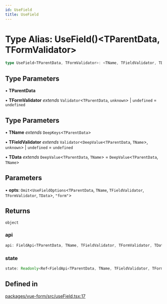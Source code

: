 ```yaml
---
id: UseField
title: UseField
---
```


# Type Alias: UseField()\<TParentData, TFormValidator\>

```ts
type UseField<TParentData, TFormValidator>: <TName, TFieldValidator, TData>(opts) => object;
```

## Type Parameters

• **TParentData**

• **TFormValidator** *extends* `Validator`\<`TParentData`, `unknown`\> \| `undefined` = `undefined`

## Type Parameters

• **TName** *extends* `DeepKeys`\<`TParentData`\>

• **TFieldValidator** *extends* `Validator`\<`DeepValue`\<`TParentData`, `TName`\>, `unknown`\> \| `undefined` = `undefined`

• **TData** *extends* `DeepValue`\<`TParentData`, `TName`\> = `DeepValue`\<`TParentData`, `TName`\>

## Parameters

• **opts**: `Omit`\<`UseFieldOptions`\<`TParentData`, `TName`, `TFieldValidator`, `TFormValidator`, `TData`\>, `"form"`\>

## Returns

`object`

### api

```ts
api: FieldApi<TParentData, TName, TFieldValidator, TFormValidator, TData> & VueFieldApi<TParentData, TFormValidator>;
```

### state

```ts
state: Readonly<Ref<FieldApi<TParentData, TName, TFieldValidator, TFormValidator, TData>["state"]>>;
```

## Defined in

[packages/vue-form/src/useField.tsx:17](https://github.com/TanStack/form/blob/eae56e9e6061dd35d01d0534f88a027f3f957e7f/packages/vue-form/src/useField.tsx#L17)
